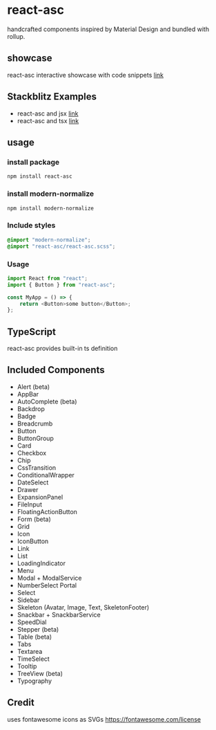 # react-asc

handcrafted components inspired by Material Design and bundled with rollup.

## showcase

react-asc interactive showcase with code snippets [link](https://react-asc.netlify.app)

## Stackblitz Examples

- react-asc and jsx [link](https://stackblitz.com/edit/react-asc-example-js)
- react-asc and tsx [link](https://stackblitz.com/edit/react-asc-example-ts)

## usage

### install package

`npm install react-asc`

### install modern-normalize

`npm install modern-normalize`

### Include styles

```scss
@import "modern-normalize";
@import "react-asc/react-asc.scss";
```

### Usage

```js
import React from "react";
import { Button } from "react-asc";

const MyApp = () => {
	return <Button>some button</Button>;
};
```


## TypeScript
react-asc provides built-in ts definition


## Included Components

-   Alert (beta)
-   AppBar
-   AutoComplete (beta)
-   Backdrop
-   Badge
-   Breadcrumb
-   Button
-   ButtonGroup
-   Card
-   Checkbox
-   Chip
-	CssTransition
-   ConditionalWrapper
-   DateSelect
-   Drawer
-   ExpansionPanel
-   FileInput
-   FloatingActionButton
-   Form (beta)
-   Grid
-   Icon
-   IconButton
-   Link
-   List
-   LoadingIndicator
-   Menu
-   Modal + ModalService
-   NumberSelect
	Portal
-   Select
-   Sidebar
-	Skeleton (Avatar, Image, Text, SkeletonFooter)
-   Snackbar + SnackbarService
-   SpeedDial
-   Stepper (beta)
-   Table (beta)
-   Tabs
-   Textarea
-   TimeSelect
-   Tooltip
-   TreeView (beta)
-   Typography


## Credit

uses fontawesome icons as SVGs
https://fontawesome.com/license
